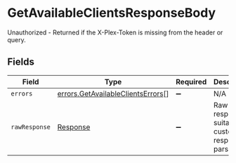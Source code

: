 # GetAvailableClientsResponseBody

Unauthorized - Returned if the X-Plex-Token is missing from the header or query.


## Fields

| Field                                                                                  | Type                                                                                   | Required                                                                               | Description                                                                            |
| -------------------------------------------------------------------------------------- | -------------------------------------------------------------------------------------- | -------------------------------------------------------------------------------------- | -------------------------------------------------------------------------------------- |
| `errors`                                                                               | [errors.GetAvailableClientsErrors](../../models/errors/getavailableclientserrors.md)[] | :heavy_minus_sign:                                                                     | N/A                                                                                    |
| `rawResponse`                                                                          | [Response](https://developer.mozilla.org/en-US/docs/Web/API/Response)                  | :heavy_minus_sign:                                                                     | Raw HTTP response; suitable for custom response parsing                                |